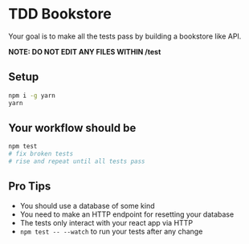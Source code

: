 # TDD Bookstore

Your goal is to make all the tests pass by building a bookstore like API.

**NOTE: DO NOT EDIT ANY FILES WITHIN /test**

## Setup

```sh
npm i -g yarn
yarn
```

## Your workflow should be

```sh
npm test
# fix broken tests
# rise and repeat until all tests pass
```


## Pro Tips

- You should use a database of some kind
- You need to make an HTTP endpoint for resetting your database
- The tests only interact with your react app via HTTP
- `npm test -- --watch` to run your tests after any change
